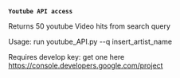 **`Youtube API access`**

Returns 50 youtube Video hits from search query

Usage: run youtube_API.py --q insert_artist_name

Requires develop key:
get one here https://console.developers.google.com/project